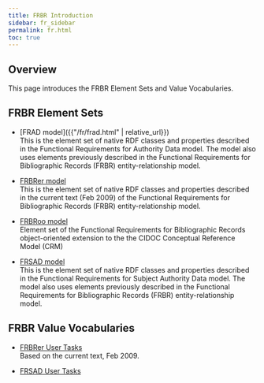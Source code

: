 ```yaml
---
title: FRBR Introduction
sidebar: fr_sidebar
permalink: fr.html
toc: true
---
```


## Overview

This page introduces the FRBR Element Sets and Value Vocabularies.

## FRBR Element Sets

* [FRAD model]({{"/fr/frad.html" | relative_url}})  
  This is the element set of native RDF classes and properties described in the Functional Requirements for Authority Data model. The model also uses elements previously described in the Functional Requirements for Bibliographic Records (FRBR) entity-relationship model.

* [FRBRer model](/iflastandards.info/fr/frbr/frbrer.html)  
  This is the element set of native RDF classes and properties described in the current text (Feb 2009) of the Functional Requirements for Bibliographic Records (FRBR) entity-relationship model.
  
* [FRBRoo model](/iflastandards.info/fr/frbr/frbroo.html)  
  Element set of the Functional Requirements for Bibliographic Records object-oriented extension to the the CIDOC Conceptual Reference Model (CRM)
  
* [FRSAD model](/iflastandards.info/fr/frsad.html)  
  This is the element set of native RDF classes and properties described in the Functional Requirements for Subject Authority Data model. The model also uses elements previously described in the Functional Requirements for Bibliographic Records (FRBR) entity-relationship model.

## FRBR Value Vocabularies

* [FRBRer User Tasks](/iflastandards.info/fr/frbr/frbrer/frbrerusertask.html)  
  Based on the current text, Feb 2009.

* [FRSAD User Tasks](/iflastandards.info/fr/frsad/frsadusertask.html)  
